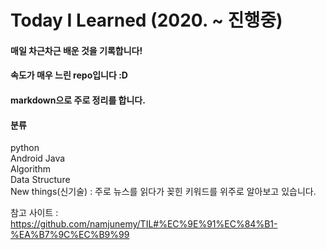 # Today I Learned (2020. ~ 진행중)
#### 매일 차근차근 배운 것을 기록합니다!
#### 속도가 매우 느린 repo입니다 :D
#### markdown으로 주로 정리를 합니다.


#### 분류
python <br/>
Android Java <br/>
Algorithm <br/>
Data Structure <br/>
New things(신기술) : 주로 뉴스를 읽다가 꽂힌 키워드를 위주로 알아보고 있습니다. <br/>

참고 사이트 : https://github.com/namjunemy/TIL#%EC%9E%91%EC%84%B1-%EA%B7%9C%EC%B9%99
